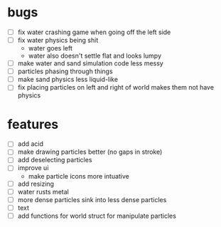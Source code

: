 # bugs
- [ ] fix water crashing game when going off the left side
- [ ] fix water physics being shit
    - water goes left
    - water also doesn't settle flat and looks lumpy
- [ ] make water and sand simulation code less messy
- [ ] particles phasing through things
- [ ] make sand physics less liquid-like
- [ ] fix placing particles on left and right of world makes them not have physics

# features
- [ ] add acid
- [ ] make drawing particles better (no gaps in stroke)
- [ ] add deselecting particles
- [ ] improve ui
    - make particle icons more intuative
- [ ] add resizing
- [ ] water rusts metal
- [ ] more dense particles sink into less dense particles
- [ ] text
- [ ] add functions for world struct for manipulate particles
